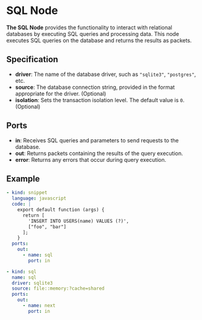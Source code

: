 # SQL Node

**The SQL Node** provides the functionality to interact with relational databases by executing SQL queries and
processing data. This node executes SQL queries on the database and returns the results as packets.

## Specification

- **driver**: The name of the database driver, such as `"sqlite3"`, `"postgres"`, etc.
- **source**: The database connection string, provided in the format appropriate for the driver. (Optional)
- **isolation**: Sets the transaction isolation level. The default value is `0`. (Optional)

## Ports

- **in**: Receives SQL queries and parameters to send requests to the database.
- **out**: Returns packets containing the results of the query execution.
- **error**: Returns any errors that occur during query execution.

## Example

```yaml
- kind: snippet
  language: javascript
  code: |
    export default function (args) {
      return [
        'INSERT INTO USERS(name) VALUES (?)',
        ["foo", "bar"]
      ];
    }
  ports:
    out:
      - name: sql
        port: in

- kind: sql
  name: sql
  driver: sqlite3
  source: file::memory:?cache=shared
  ports:
    out:
      - name: next
        port: in
```
